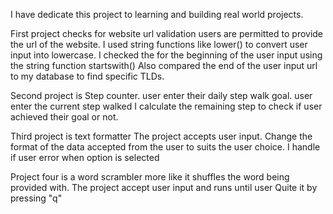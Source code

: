 I have dedicate this project to learning and building real world projects.

First project checks for website url validation
users are permitted to provide the url of the website.
I used string functions like lower() to convert user input into lowercase.
I checked the for the beginning of the user input using the string function startswith()
Also compared the end of the user input url to my database to find specific TLDs. 

Second project is Step counter.
user enter their daily step walk goal.
user enter the current step walked
I calculate the remaining step to check if user achieved their goal or not.


Third project is text formatter
The project accepts user input.
Change the format of the data accepted from the user to suits the user choice.
I handle if user error when option is selected

Project four is a word scrambler more like it shuffles the word being provided with.
The project accept user input and runs until user Quite it by pressing "q"